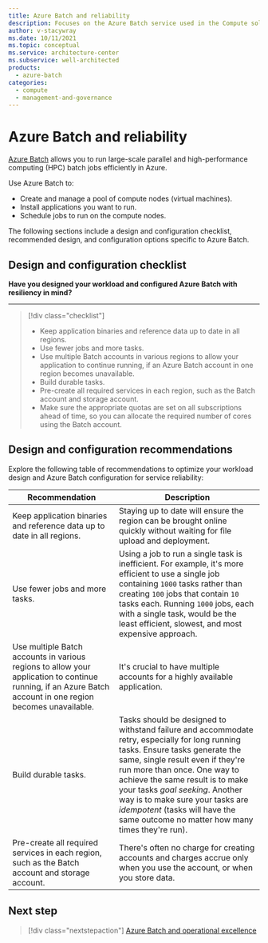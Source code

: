 ```yaml
---
title: Azure Batch and reliability
description: Focuses on the Azure Batch service used in the Compute solution to provide best-practice, configuration recommendations, and design considerations related to Service Reliability.
author: v-stacywray
ms.date: 10/11/2021
ms.topic: conceptual
ms.service: architecture-center
ms.subservice: well-architected
products:
  - azure-batch
categories:
  - compute
  - management-and-governance
---
```


# Azure Batch and reliability

[Azure Batch](/azure/batch/batch-technical-overview) allows you to run large-scale parallel and high-performance computing (HPC) batch jobs efficiently in Azure.

Use Azure Batch to:

- Create and manage a pool of compute nodes (virtual machines).
- Install applications you want to run.
- Schedule jobs to run on the compute nodes.

The following sections include a design and configuration checklist, recommended design, and configuration options specific to Azure Batch.

## Design and configuration checklist

**Have you designed your workload and configured Azure Batch with resiliency in mind?**
***

> [!div class="checklist"]
> - Keep application binaries and reference data up to date in all regions.
> - Use fewer jobs and more tasks.
> - Use multiple Batch accounts in various regions to allow your application to continue running, if an Azure Batch account in one region becomes unavailable.
> - Build durable tasks.
> - Pre-create all required services in each region, such as the Batch account and storage account.
> - Make sure the appropriate quotas are set on all subscriptions ahead of time, so you can allocate the required number of cores using the Batch account.

## Design and configuration recommendations

Explore the following table of recommendations to optimize your workload design and Azure Batch configuration for service reliability:

|Recommendation|Description|
|------------------|------------|
|Keep application binaries and reference data up to date in all regions.|Staying up to date will ensure the region can be brought online quickly without waiting for file upload and deployment.|
|Use fewer jobs and more tasks.|Using a job to run a single task is inefficient. For example, it's more efficient to use a single job containing `1000` tasks rather than creating `100` jobs that contain `10` tasks each. Running `1000` jobs, each with a single task, would be the least efficient, slowest, and most expensive approach.|
|Use multiple Batch accounts in various regions to allow your application to continue running, if an Azure Batch account in one region becomes unavailable.|It's crucial to have multiple accounts for a highly available application.|
|Build durable tasks.|Tasks should be designed to withstand failure and accommodate retry, especially for long running tasks. Ensure tasks generate the same, single result even if they're run more than once. One way to achieve the same result is to make your tasks *goal seeking*. Another way is to make sure your tasks are *idempotent* (tasks will have the same outcome no matter how many times they're run).|
|Pre-create all required services in each region, such as the Batch account and storage account.|There's often no charge for creating accounts and charges accrue only when you use the account, or when you store data.|

## Next step

> [!div class="nextstepaction"]
> [Azure Batch and operational excellence](./operational-excellence.md)
